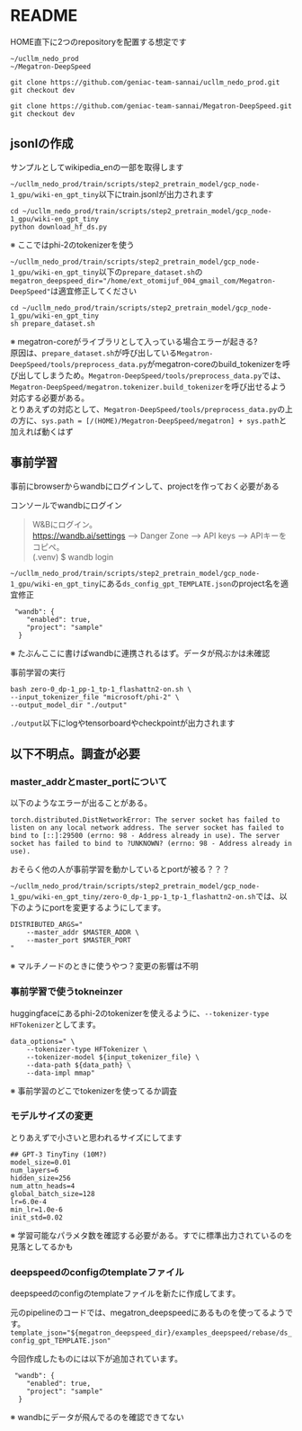 # README
HOME直下に2つのrepositoryを配置する想定です

```
~/ucllm_nedo_prod
~/Megatron-DeepSpeed
```

```
git clone https://github.com/geniac-team-sannai/ucllm_nedo_prod.git
git checkout dev

git clone https://github.com/geniac-team-sannai/Megatron-DeepSpeed.git
git checkout dev
```

## jsonlの作成
サンプルとしてwikipedia_enの一部を取得します

`~/ucllm_nedo_prod/train/scripts/step2_pretrain_model/gcp_node-1_gpu/wiki-en_gpt_tiny`以下にtrain.jsonlが出力されます

```
cd ~/ucllm_nedo_prod/train/scripts/step2_pretrain_model/gcp_node-1_gpu/wiki-en_gpt_tiny
python download_hf_ds.py
```

※ ここではphi-2のtokenizerを使う

`~/ucllm_nedo_prod/train/scripts/step2_pretrain_model/gcp_node-1_gpu/wiki-en_gpt_tiny`以下の`prepare_dataset.sh`の
`megatron_deepspeed_dir="/home/ext_otomijuf_004_gmail_com/Megatron-DeepSpeed"`は適宜修正してください

```
cd ~/ucllm_nedo_prod/train/scripts/step2_pretrain_model/gcp_node-1_gpu/wiki-en_gpt_tiny
sh prepare_dataset.sh
```

※ megatron-coreがライブラリとして入っている場合エラーが起きる?  
原因は、`prepare_dataset.sh`が呼び出している`Megatron-DeepSpeed/tools/preprocess_data.py`がmegatron-coreのbuild_tokenizerを呼び出してしまうため。`Megatron-DeepSpeed/tools/preprocess_data.py`では、`Megatron-DeepSpeed/megatron.tokenizer.build_tokenizer`を呼び出せるよう対応する必要がある。  
とりあえずの対応として、`Megatron-DeepSpeed/tools/preprocess_data.py`の上の方に、`sys.path = [/(HOME)/Megatron-DeepSpeed/megatron] + sys.path`と加えれば動くはず  


## 事前学習
事前にbrowserからwandbにログインして、projectを作っておく必要がある

コンソールでwandbにログイン

> W&Bにログイン。  
> https://wandb.ai/settings --> Danger Zone --> API keys --> APIキーをコピペ。  
> (.venv) $ wandb login  

`~/ucllm_nedo_prod/train/scripts/step2_pretrain_model/gcp_node-1_gpu/wiki-en_gpt_tiny`にある`ds_config_gpt_TEMPLATE.json`のproject名を適宜修正

```
 "wandb": {
    "enabled": true,
    "project": "sample"
  }
```

※ たぶんここに書けばwandbに連携されるはず。データが飛ぶかは未確認

事前学習の実行

```
bash zero-0_dp-1_pp-1_tp-1_flashattn2-on.sh \
--input_tokenizer_file "microsoft/phi-2" \
--output_model_dir "./output"
```

`./output`以下にlogやtensorboardやcheckpointが出力されます


## 以下不明点。調査が必要
### master_addrとmaster_portについて
以下のようなエラーが出ることがある。
```
torch.distributed.DistNetworkError: The server socket has failed to listen on any local network address. The server socket has failed to bind to [::]:29500 (errno: 98 - Address already in use). The server socket has failed to bind to ?UNKNOWN? (errno: 98 - Address already in use).
```

おそらく他の人が事前学習を動かしているとportが被る？？？

`~/ucllm_nedo_prod/train/scripts/step2_pretrain_model/gcp_node-1_gpu/wiki-en_gpt_tiny/zero-0_dp-1_pp-1_tp-1_flashattn2-on.sh`では、以下のようにportを変更するようにしてます。

```
DISTRIBUTED_ARGS="
    --master_addr $MASTER_ADDR \
    --master_port $MASTER_PORT
"
```

※ マルチノードのときに使うやつ？変更の影響は不明

### 事前学習で使うtokneinzer
huggingfaceにあるphi-2のtokenizerを使えるように、`--tokenizer-type HFTokenizer`としてます。

```
data_options=" \
    --tokenizer-type HFTokenizer \
    --tokenizer-model ${input_tokenizer_file} \
    --data-path ${data_path} \
    --data-impl mmap"
```

※ 事前学習のどこでtokenizerを使ってるか調査


### モデルサイズの変更
とりあえずで小さいと思われるサイズにしてます

```
## GPT-3 TinyTiny (10M?)
model_size=0.01
num_layers=6
hidden_size=256
num_attn_heads=4
global_batch_size=128
lr=6.0e-4
min_lr=1.0e-6
init_std=0.02
```

※ 学習可能なパラメタ数を確認する必要がある。すでに標準出力されているのを見落としてるかも

### deepspeedのconfigのtemplateファイル
deepspeedのconfigのtemplateファイルを新たに作成してます。

元のpipelineのコードでは、megatron_deepspeedにあるものを使ってるようです。
`template_json="${megatron_deepspeed_dir}/examples_deepspeed/rebase/ds_config_gpt_TEMPLATE.json"`


今回作成したものには以下が追加されています。

```
 "wandb": {
    "enabled": true,
    "project": "sample"
  }
```

※ wandbにデータが飛んでるのを確認できてない
